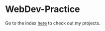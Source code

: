 # WebDev-Practice

Go to the index <a href="https://gholaday.github.io/WebDev-Practice/index.html">here</a> to check out my projects.
